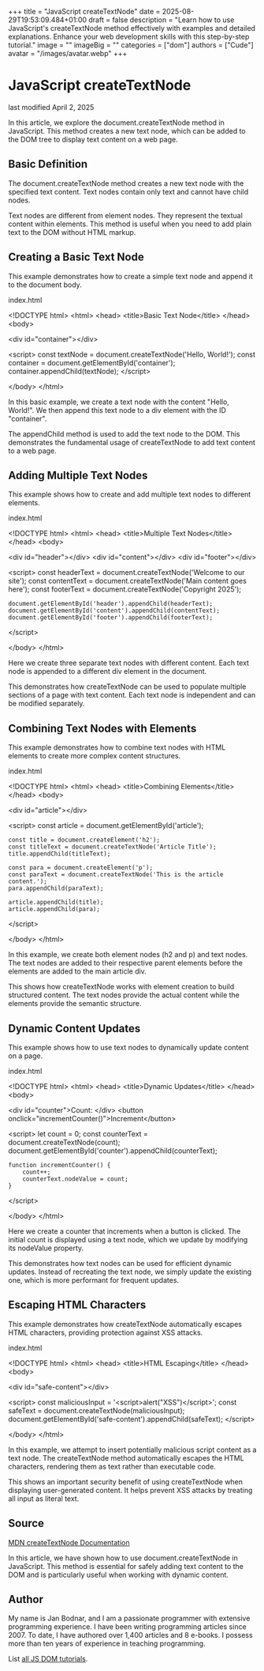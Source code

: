 +++
title = "JavaScript createTextNode"
date = 2025-08-29T19:53:09.484+01:00
draft = false
description = "Learn how to use JavaScript's createTextNode method effectively with examples and detailed explanations. Enhance your web development skills with this step-by-step tutorial."
image = ""
imageBig = ""
categories = ["dom"]
authors = ["Cude"]
avatar = "/images/avatar.webp"
+++

# JavaScript createTextNode

last modified April 2, 2025

In this article, we explore the document.createTextNode method in
JavaScript. This method creates a new text node, which can be added to the DOM
tree to display text content on a web page.

## Basic Definition

The document.createTextNode method creates a new text node with the
specified text content. Text nodes contain only text and cannot have child nodes.

Text nodes are different from element nodes. They represent the textual content
within elements. This method is useful when you need to add plain text to the
DOM without HTML markup.

## Creating a Basic Text Node

This example demonstrates how to create a simple text node and append it to the
document body.

index.html
    

&lt;!DOCTYPE html&gt;
&lt;html&gt;
&lt;head&gt;
    &lt;title&gt;Basic Text Node&lt;/title&gt;
&lt;/head&gt;
&lt;body&gt;

&lt;div id="container"&gt;&lt;/div&gt;

&lt;script&gt;
    const textNode = document.createTextNode('Hello, World!');
    const container = document.getElementById('container');
    container.appendChild(textNode);
&lt;/script&gt;

&lt;/body&gt;
&lt;/html&gt;

In this basic example, we create a text node with the content "Hello, World!".
We then append this text node to a div element with the ID "container".

The appendChild method is used to add the text node to the DOM.
This demonstrates the fundamental usage of createTextNode to add
text content to a web page.

## Adding Multiple Text Nodes

This example shows how to create and add multiple text nodes to different
elements.

index.html
    

&lt;!DOCTYPE html&gt;
&lt;html&gt;
&lt;head&gt;
    &lt;title&gt;Multiple Text Nodes&lt;/title&gt;
&lt;/head&gt;
&lt;body&gt;

&lt;div id="header"&gt;&lt;/div&gt;
&lt;div id="content"&gt;&lt;/div&gt;
&lt;div id="footer"&gt;&lt;/div&gt;

&lt;script&gt;
    const headerText = document.createTextNode('Welcome to our site');
    const contentText = document.createTextNode('Main content goes here');
    const footerText = document.createTextNode('Copyright 2025');
    
    document.getElementById('header').appendChild(headerText);
    document.getElementById('content').appendChild(contentText);
    document.getElementById('footer').appendChild(footerText);
&lt;/script&gt;

&lt;/body&gt;
&lt;/html&gt;

Here we create three separate text nodes with different content. Each text node
is appended to a different div element in the document.

This demonstrates how createTextNode can be used to populate
multiple sections of a page with text content. Each text node is independent
and can be modified separately.

## Combining Text Nodes with Elements

This example demonstrates how to combine text nodes with HTML elements to create
more complex content structures.

index.html
    

&lt;!DOCTYPE html&gt;
&lt;html&gt;
&lt;head&gt;
    &lt;title&gt;Combining Elements&lt;/title&gt;
&lt;/head&gt;
&lt;body&gt;

&lt;div id="article"&gt;&lt;/div&gt;

&lt;script&gt;
    const article = document.getElementById('article');
    
    const title = document.createElement('h2');
    const titleText = document.createTextNode('Article Title');
    title.appendChild(titleText);
    
    const para = document.createElement('p');
    const paraText = document.createTextNode('This is the article content.');
    para.appendChild(paraText);
    
    article.appendChild(title);
    article.appendChild(para);
&lt;/script&gt;

&lt;/body&gt;
&lt;/html&gt;

In this example, we create both element nodes (h2 and p) and text nodes. The
text nodes are added to their respective parent elements before the elements
are added to the main article div.

This shows how createTextNode works with element creation to build
structured content. The text nodes provide the actual content while the elements
provide the semantic structure.

## Dynamic Content Updates

This example shows how to use text nodes to dynamically update content on a page.

index.html
    

&lt;!DOCTYPE html&gt;
&lt;html&gt;
&lt;head&gt;
    &lt;title&gt;Dynamic Updates&lt;/title&gt;
&lt;/head&gt;
&lt;body&gt;

&lt;div id="counter"&gt;Count: &lt;/div&gt;
&lt;button onclick="incrementCounter()"&gt;Increment&lt;/button&gt;

&lt;script&gt;
    let count = 0;
    const counterText = document.createTextNode(count);
    document.getElementById('counter').appendChild(counterText);
    
    function incrementCounter() {
        count++;
        counterText.nodeValue = count;
    }
&lt;/script&gt;

&lt;/body&gt;
&lt;/html&gt;

Here we create a counter that increments when a button is clicked. The initial
count is displayed using a text node, which we update by modifying its
nodeValue property.

This demonstrates how text nodes can be used for efficient dynamic updates.
Instead of recreating the text node, we simply update the existing one, which
is more performant for frequent updates.

## Escaping HTML Characters

This example demonstrates how createTextNode automatically escapes
HTML characters, providing protection against XSS attacks.

index.html
    

&lt;!DOCTYPE html&gt;
&lt;html&gt;
&lt;head&gt;
    &lt;title&gt;HTML Escaping&lt;/title&gt;
&lt;/head&gt;
&lt;body&gt;

&lt;div id="safe-content"&gt;&lt;/div&gt;

&lt;script&gt;
    const maliciousInput = '&lt;script&gt;alert("XSS")&lt;/script&gt;';
    const safeText = document.createTextNode(maliciousInput);
    document.getElementById('safe-content').appendChild(safeText);
&lt;/script&gt;

&lt;/body&gt;
&lt;/html&gt;

In this example, we attempt to insert potentially malicious script content as
a text node. The createTextNode method automatically escapes the
HTML characters, rendering them as text rather than executable code.

This shows an important security benefit of using createTextNode
when displaying user-generated content. It helps prevent XSS attacks by
treating all input as literal text.

## Source

[MDN createTextNode Documentation](https://developer.mozilla.org/en-US/docs/Web/API/Document/createTextNode)

In this article, we have shown how to use document.createTextNode
in JavaScript. This method is essential for safely adding text content to the
DOM and is particularly useful when working with dynamic content.

## Author

My name is Jan Bodnar, and I am a passionate programmer with extensive
programming experience. I have been writing programming articles since 2007.
To date, I have authored over 1,400 articles and 8 e-books. I possess more
than ten years of experience in teaching programming.

List [all JS DOM tutorials](/all/#dom).